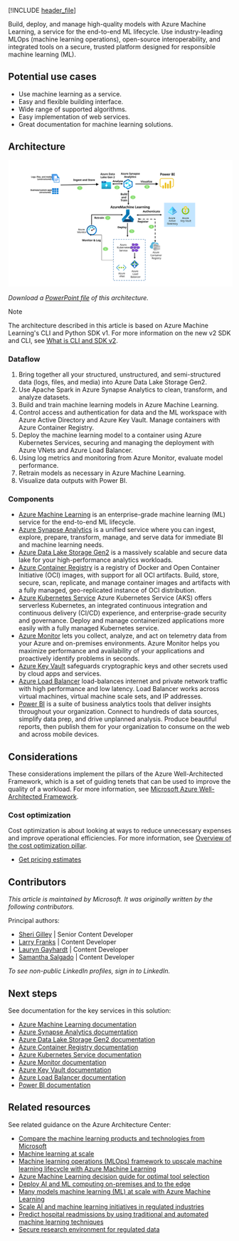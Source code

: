 [!INCLUDE [header_file](../../../includes/sol-idea-header.md)]

Build, deploy, and manage high-quality models with Azure Machine Learning, a service for the end-to-end ML lifecycle. Use industry-leading MLOps (machine learning operations), open-source interoperability, and integrated tools on a secure, trusted platform designed for responsible machine learning (ML).

## Potential use cases

* Use machine learning as a service.
* Easy and flexible building interface.
* Wide range of supported algorithms.
* Easy implementation of web services.
* Great documentation for machine learning solutions.

## Architecture

![Diagram of a machine learning solution architecture using Azure Machine Learning with Azure services for storage, data analysis, monitoring, authenticating, and secure deployment.](../media/azure-machine-learning-solution-architecture.svg)

*Download a [PowerPoint file](https://arch-center.azureedge.net/azure-machine-learning-solution-architecture.pptx) of this architecture.*

> [!NOTE]
> The architecture described in this article is based on Azure Machine Learning's CLI and Python SDK v1. For more information on the new v2 SDK and CLI, see [What is CLI and SDK v2](/azure/machine-learning/concept-v2).

### Dataflow

1. Bring together all your structured, unstructured, and semi-structured data (logs, files, and media) into Azure Data Lake Storage Gen2.
1. Use Apache Spark in Azure Synapse Analytics to clean, transform, and analyze datasets.
1. Build and train machine learning models in Azure Machine Learning.  
1. Control access and authentication for data and the ML workspace with Azure Active Directory and Azure Key Vault. Manage containers with Azure Container Registry.
1. Deploy the machine learning model to a container using Azure Kubernetes Services, securing and managing the deployment with Azure VNets and Azure Load Balancer.
1. Using log metrics and monitoring from Azure Monitor, evaluate model performance.
1. Retrain models as necessary in Azure Machine Learning.
1. Visualize data outputs with Power BI.

### Components

* [Azure Machine Learning](https://azure.microsoft.com/services/machine-learning) is an enterprise-grade machine learning (ML) service for the end-to-end ML lifecycle.
* [Azure Synapse Analytics](https://azure.microsoft.com/services/synapse-analytics) is a unified service where you can ingest, explore, prepare, transform, manage, and serve data for immediate BI and machine learning needs.
* [Azure Data Lake Storage Gen2](https://azure.microsoft.com/services/storage/data-lake-storage) is a massively scalable and secure data lake for your high-performance analytics workloads.
* [Azure Container Registry](https://azure.microsoft.com/services/container-registry) is a registry of Docker and Open Container Initiative (OCI) images, with support for all OCI artifacts. Build, store, secure, scan, replicate, and manage container images and artifacts with a fully managed, geo-replicated instance of OCI distribution.
* [Azure Kubernetes Service](https://azure.microsoft.com/services/kubernetes-service) Azure Kubernetes Service (AKS) offers serverless Kubernetes, an integrated continuous integration and continuous delivery (CI/CD) experience, and enterprise-grade security and governance. Deploy and manage containerized applications more easily with a fully managed Kubernetes service.
* [Azure Monitor](https://azure.microsoft.com/services/monitor) lets you collect, analyze, and act on telemetry data from your Azure and on-premises environments. Azure Monitor helps you maximize performance and availability of your applications and proactively identify problems in seconds.
* [Azure Key Vault](https://azure.microsoft.com/services/key-vault) safeguards cryptographic keys and other secrets used by cloud apps and services.
* [Azure Load Balancer](https://azure.microsoft.com/services/load-balancer) load-balances internet and private network traffic with high performance and low latency. Load Balancer works across virtual machines, virtual machine scale sets, and IP addresses.
* [Power BI](https://powerbi.microsoft.com) is a suite of business analytics tools that deliver insights throughout your organization. Connect to hundreds of data sources, simplify data prep, and drive unplanned analysis. Produce beautiful reports, then publish them for your organization to consume on the web and across mobile devices.

## Considerations

These considerations implement the pillars of the Azure Well-Architected Framework, which is a set of guiding tenets that can be used to improve the quality of a workload. For more information, see [Microsoft Azure Well-Architected Framework](/azure/architecture/framework).

### Cost optimization

Cost optimization is about looking at ways to reduce unnecessary expenses and improve operational efficiencies. For more information, see [Overview of the cost optimization pillar](/azure/architecture/framework/cost/overview).

* [Get pricing estimates](https://azure.microsoft.com/pricing/details/machine-learning)

## Contributors

*This article is maintained by Microsoft. It was originally written by the following contributors.*

Principal authors:

* [Sheri Gilley](https://linkedin.com/in/sdgilley) | Senior Content Developer
* [Larry Franks](https://linkedin.com/in/larry-franks-88483811) | Content Developer
* [Lauryn Gayhardt](https://linkedin.com/in/lgayhardt) | Content Developer
* [Samantha Salgado](https://linkedin.com/in/sam-s-1978991b4) | Content Developer

*To see non-public LinkedIn profiles, sign in to LinkedIn.*

## Next steps

See documentation for the key services in this solution:

* [Azure Machine Learning documentation](/azure/machine-learning)
* [Azure Synapse Analytics documentation](/azure/sql-data-warehouse)
* [Azure Data Lake Storage Gen2 documentation](/azure/storage/blobs/data-lake-storage-introduction)
* [Azure Container Registry documentation](/azure/container-registry)
* [Azure Kubernetes Service documentation](/azure/aks)
* [Azure Monitor documentation](/azure/azure-monitor)
* [Azure Key Vault documentation](/azure/key-vault/general/basic-concepts)
* [Azure Load Balancer documentation](/azure/load-balancer)
* [Power BI documentation](/power-bi)

## Related resources

See related guidance on the Azure Architecture Center:

* [Compare the machine learning products and technologies from Microsoft](/azure/architecture/data-guide/technology-choices/data-science-and-machine-learning)
* [Machine learning at scale](/azure/architecture/data-guide/big-data/machine-learning-at-scale)
* [Machine learning operations (MLOps) framework to upscale machine learning lifecycle with Azure Machine Learning](/azure/architecture/example-scenario/mlops/mlops-technical-paper)
* [Azure Machine Learning decision guide for optimal tool selection](/azure/architecture/example-scenario/mlops/aml-decision-tree)
* [Deploy AI and ML computing on-premises and to the edge](/azure/architecture/hybrid/deploy-ai-ml-azure-stack-edge)
* [Many models machine learning (ML) at scale with Azure Machine Learning](/azure/architecture/example-scenario/ai/many-models-machine-learning-azure-machine-learning)
* [Scale AI and machine learning initiatives in regulated industries](/azure/architecture/example-scenario/ai/scale-ai-and-machine-learning-in-regulated-industries)
* [Predict hospital readmissions by using traditional and automated machine learning techniques](/azure/architecture/example-scenario/ai/predict-hospital-readmissions-machine-learning)
* [Secure research environment for regulated data](/azure/architecture/example-scenario/ai/secure-compute-for-research)

